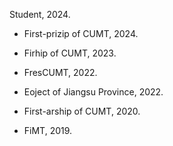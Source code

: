 Student, 2024.

- First-prizip of CUMT, 2024.

- Firhip of CUMT, 2023.

- FresCUMT, 2022.

- Eoject of Jiangsu Province, 2022.

- First-arship of CUMT, 2020.

- FiMT, 2019.